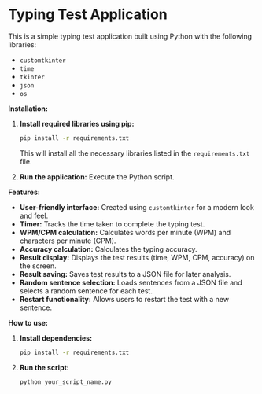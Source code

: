 
# Typing Test Application

This is a simple typing test application built using Python with the following libraries:

- `customtkinter`
- `time`
- `tkinter`
- `json`
- `os`

**Installation:**

1. **Install required libraries using pip:**
   ```bash
   pip install -r requirements.txt
   ```
   This will install all the necessary libraries listed in the `requirements.txt` file.

2. **Run the application:**
   Execute the Python script.

**Features:**

- **User-friendly interface:** Created using `customtkinter` for a modern look and feel.
- **Timer:** Tracks the time taken to complete the typing test.
- **WPM/CPM calculation:** Calculates words per minute (WPM) and characters per minute (CPM).
- **Accuracy calculation:** Calculates the typing accuracy.
- **Result display:** Displays the test results (time, WPM, CPM, accuracy) on the screen.
- **Result saving:** Saves test results to a JSON file for later analysis.
- **Random sentence selection:** Loads sentences from a JSON file and selects a random sentence for each test.
- **Restart functionality:** Allows users to restart the test with a new sentence.

**How to use:**

1. **Install dependencies:**
   ```bash
   pip install -r requirements.txt
   ```


2. **Run the script:**
   ```bash
   python your_script_name.py
   ```
